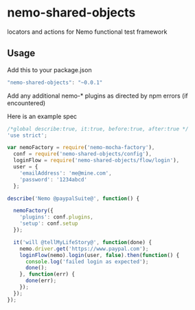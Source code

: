 # nemo-shared-objects

locators and actions for Nemo functional test framework

## Usage

Add this to your package.json

```javascript
"nemo-shared-objects": "~0.0.1"
```

Add any additional nemo-* plugins as directed by npm errors (if encountered)

Here is an example spec

```javascript
/*global describe:true, it:true, before:true, after:true */
'use strict';

var nemoFactory = require('nemo-mocha-factory'),
  conf = require('nemo-shared-objects/config'),
  loginFlow = require('nemo-shared-objects/flow/login'),
  user = {
    'emailAddress': 'me@mine.com',
    'password': '1234abcd'
  };

describe('Nemo @paypalSuite@', function() {

  nemoFactory({
    'plugins': conf.plugins,
    'setup': conf.setup
  });

  it('will @tellMyLifeStory@', function(done) {
    nemo.driver.get('https://www.paypal.com');
    loginFlow(nemo).login(user, false).then(function() {
      console.log('failed login as expected');
      done();
    }, function(err) {
      done(err);
    });
  });
});

```
